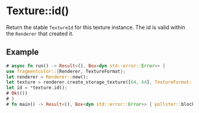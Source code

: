 # Texture::id()

Return the stable `TextureId` for this texture instance. The id is valid within the `Renderer` that created it.

## Example
```rust
# async fn run() -> Result<(), Box<dyn std::error::Error>> {
use fragmentcolor::{Renderer, TextureFormat};
let renderer = Renderer::new();
let texture = renderer.create_storage_texture([64, 64], TextureFormat::Rgba, None).await?;
let id = *texture.id();
# Ok(())
# }
# fn main() -> Result<(), Box<dyn std::error::Error>> { pollster::block_on(run()) }
```
